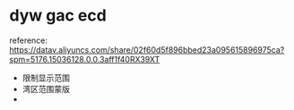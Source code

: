 # dyw gac ecd

reference: https://datav.aliyuncs.com/share/02f60d5f896bbed23a095615896975ca?spm=5176.15036128.0.0.3aff1f40RX39XT

- 限制显示范围
- 湾区范围蒙版
- 